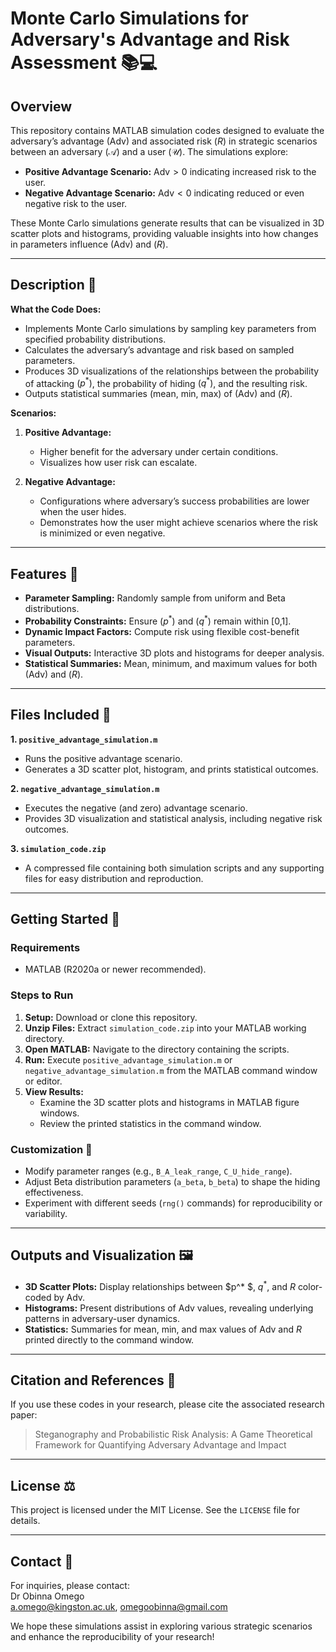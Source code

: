 # Monte Carlo Simulations for Adversary's Advantage and Risk Assessment 📚💻

## Overview
This repository contains MATLAB simulation codes designed to evaluate the adversary’s advantage $(\mathsf{Adv})$ and associated risk $(R)$ in strategic scenarios between an adversary $(\mathcal{A})$ and a user $(\mathcal{U})$. The simulations explore:

- **Positive Advantage Scenario:** $\mathsf{Adv} > 0$ indicating increased risk to the user.
- **Negative Advantage Scenario:** $\mathsf{Adv} < 0$ indicating reduced or even negative risk to the user.

These Monte Carlo simulations generate results that can be visualized in 3D scatter plots and histograms, providing valuable insights into how changes in parameters influence $(\mathsf{Adv})$ and $(R)$.

---

## Description 📝

**What the Code Does:**
- Implements Monte Carlo simulations by sampling key parameters from specified probability distributions.
- Calculates the adversary’s advantage and risk based on sampled parameters.
- Produces 3D visualizations of the relationships between the probability of attacking $( p^* )$, the probability of hiding $( q^* )$, and the resulting risk.
- Outputs statistical summaries (mean, min, max) of $(\mathsf{Adv})$ and $(R)$.

**Scenarios:**
1. **Positive Advantage:** 
   - Higher benefit for the adversary under certain conditions.
   - Visualizes how user risk can escalate.

2. **Negative Advantage:**
   - Configurations where adversary’s success probabilities are lower when the user hides.
   - Demonstrates how the user might achieve scenarios where the risk is minimized or even negative.

---

## Features 🌟

- **Parameter Sampling:** Randomly sample from uniform and Beta distributions.
- **Probability Constraints:** Ensure $( p^* )$ and $( q^* )$ remain within [0,1].
- **Dynamic Impact Factors:** Compute risk using flexible cost-benefit parameters.
- **Visual Outputs:** Interactive 3D plots and histograms for deeper analysis.
- **Statistical Summaries:** Mean, minimum, and maximum values for both $(\mathsf{Adv})$ and $(R)$.

---

## Files Included 📂

**1. `positive_advantage_simulation.m`**
   - Runs the positive advantage scenario.
   - Generates a 3D scatter plot, histogram, and prints statistical outcomes.

**2. `negative_advantage_simulation.m`**
   - Executes the negative (and zero) advantage scenario.
   - Provides 3D visualization and statistical analysis, including negative risk outcomes.

**3. `simulation_code.zip`**
   - A compressed file containing both simulation scripts and any supporting files for easy distribution and reproduction.

---

## Getting Started 🚀

### Requirements
- MATLAB (R2020a or newer recommended).

### Steps to Run
1. **Setup:** Download or clone this repository.
2. **Unzip Files:** Extract `simulation_code.zip` into your MATLAB working directory.
3. **Open MATLAB:** Navigate to the directory containing the scripts.
4. **Run:** Execute `positive_advantage_simulation.m` or `negative_advantage_simulation.m` from the MATLAB command window or editor.
5. **View Results:** 
   - Examine the 3D scatter plots and histograms in MATLAB figure windows.
   - Review the printed statistics in the command window.

### Customization 🔧
- Modify parameter ranges (e.g., `B_A_leak_range`, `C_U_hide_range`).
- Adjust Beta distribution parameters (`a_beta`, `b_beta`) to shape the hiding effectiveness.
- Experiment with different seeds (`rng()` commands) for reproducibility or variability.

---

## Outputs and Visualization 🖼️

- **3D Scatter Plots:** Display relationships between  $p^* $,  $q^*$, and  $R$ color-coded by $\mathsf{Adv}$.
- **Histograms:** Present distributions of $\mathsf{Adv}$ values, revealing underlying patterns in adversary-user dynamics.
- **Statistics:** Summaries for mean, min, and max values of $\mathsf{Adv}$ and $R$ printed directly to the command window.

---

## Citation and References 📜
If you use these codes in your research, please cite the associated research paper:
> Steganography and Probabilistic Risk Analysis: A Game Theoretical Framework for Quantifying Adversary Advantage and Impact  

---

## License ⚖️
This project is licensed under the MIT License. See the `LICENSE` file for details.

---

## Contact 💬
For inquiries, please contact:  
Dr Obinna Omego  
a.omego@kingston.ac.uk, omegoobinna@gmail.com

We hope these simulations assist in exploring various strategic scenarios and enhance the reproducibility of your research!
